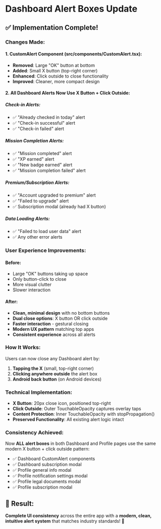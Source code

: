 # Dashboard Alert Boxes Update

## ✅ Implementation Complete!

### **Changes Made:**

#### **1. CustomAlert Component (src/components/CustomAlert.tsx):**
- **Removed**: Large "OK" button at bottom
- **Added**: Small X button (top-right corner)
- **Enhanced**: Click outside to close functionality
- **Improved**: Cleaner, more compact design

#### **2. All Dashboard Alerts Now Use X Button + Click Outside:**

##### **Check-in Alerts:**
- ✅ "Already checked in today" alert
- ✅ "Check-in successful" alert  
- ✅ "Check-in failed" alert

##### **Mission Completion Alerts:**
- ✅ "Mission completed" alert
- ✅ "XP earned" alert
- ✅ "New badge earned" alert
- ✅ "Mission completion failed" alert

##### **Premium/Subscription Alerts:**
- ✅ "Account upgraded to premium" alert
- ✅ "Failed to upgrade" alert
- ✅ Subscription modal (already had X button)

##### **Data Loading Alerts:**
- ✅ "Failed to load user data" alert
- ✅ Any other error alerts

### **User Experience Improvements:**

#### **Before:**
- Large "OK" buttons taking up space
- Only button-click to close
- More visual clutter
- Slower interaction

#### **After:**
- **Clean, minimal design** with no bottom buttons
- **Dual close options**: X button OR click outside
- **Faster interaction** - gestural closing
- **Modern UX pattern** matching top apps
- **Consistent experience** across all alerts

### **How It Works:**

Users can now close any Dashboard alert by:
1. **Tapping the X** (small, top-right corner)
2. **Clicking anywhere outside** the alert box
3. **Android back button** (on Android devices)

### **Technical Implementation:**

- **X Button**: 20px close icon, positioned top-right
- **Click Outside**: Outer TouchableOpacity captures overlay taps
- **Content Protection**: Inner TouchableOpacity with stopPropagation()
- **Preserved Functionality**: All existing alert logic intact

### **Consistency Achieved:**

Now **ALL alert boxes** in both Dashboard and Profile pages use the same modern X button + click outside pattern:

- ✅ Dashboard CustomAlert components
- ✅ Dashboard subscription modal  
- ✅ Profile general info modal
- ✅ Profile notification settings modal
- ✅ Profile legal documents modal
- ✅ Profile subscription modal

## 🎯 Result:

**Complete UI consistency** across the entire app with a **modern, clean, intuitive alert system** that matches industry standards! 🚀